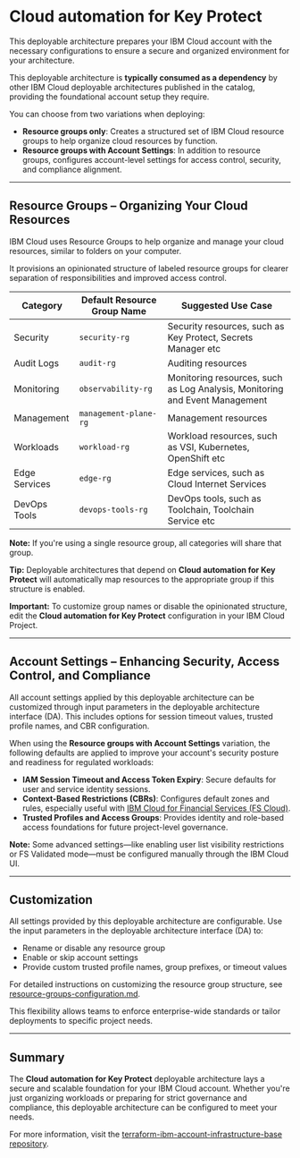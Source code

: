 # Cloud automation for Key Protect

This deployable architecture prepares your IBM Cloud account with the necessary configurations to ensure a secure and organized environment for your architecture.

This deployable architecture is **typically consumed as a dependency** by other IBM Cloud deployable architectures published in the catalog, providing the foundational account setup they require.

You can choose from two variations when deploying:

* **Resource groups only**: Creates a structured set of IBM Cloud resource groups to help organize cloud resources by function.
* **Resource groups with Account Settings**: In addition to resource groups, configures account-level settings for access control, security, and compliance alignment.

---

## Resource Groups – Organizing Your Cloud Resources

IBM Cloud uses Resource Groups to help organize and manage your cloud resources, similar to folders on your computer.

It provisions an opinionated structure of labeled resource groups for clearer separation of responsibilities and improved access control.

| Category      | Default Resource Group Name | Suggested Use Case                                                          |
| ------------- | --------------------------- | --------------------------------------------------------------------------- |
| Security      | `security-rg`               | Security resources, such as Key Protect, Secrets Manager etc                |
| Audit Logs    | `audit-rg`                  | Auditing resources                                                          |
| Monitoring    | `observability-rg`          | Monitoring resources, such as Log Analysis, Monitoring and Event Management |
| Management    | `management-plane-rg`       | Management resources                                                        |
| Workloads     | `workload-rg`               | Workload resources, such as VSI, Kubernetes, OpenShift etc                  |
| Edge Services | `edge-rg`                   | Edge services, such as Cloud Internet Services                              |
| DevOps Tools  | `devops-tools-rg`           | DevOps tools, such as Toolchain, Toolchain Service etc                      |

**Note:** If you're using a single resource group, all categories will share that group.

**Tip:** Deployable architectures that depend on **Cloud automation for Key Protect** will automatically map resources to the appropriate group if this structure is enabled.

**Important:** To customize group names or disable the opinionated structure, edit the **Cloud automation for Key Protect** configuration in your IBM Cloud Project.

---

## Account Settings – Enhancing Security, Access Control, and Compliance

All account settings applied by this deployable architecture can be customized through input parameters in the deployable architecture interface (DA). This includes options for session timeout values, trusted profile names, and CBR configuration.

When using the **Resource groups with Account Settings** variation, the following defaults are applied to improve your account's security posture and readiness for regulated workloads:

* **IAM Session Timeout and Access Token Expiry**: Secure defaults for user and service identity sessions.
* **Context-Based Restrictions (CBRs)**: Configures default zones and rules, especially useful with [IBM Cloud for Financial Services (FS Cloud)](https://cloud.ibm.com/docs/framework-financial-services?topic=framework-financial-services-about).
* **Trusted Profiles and Access Groups**: Provides identity and role-based access foundations for future project-level governance.

**Note:** Some advanced settings—like enabling user list visibility restrictions or FS Validated mode—must be configured manually through the IBM Cloud UI.

---

## Customization

All settings provided by this deployable architecture are configurable. Use the input parameters in the deployable architecture interface (DA) to:

* Rename or disable any resource group
* Enable or skip account settings
* Provide custom trusted profile names, group prefixes, or timeout values

For detailed instructions on customizing the resource group structure, see [resource-groups-configuration.md](./resource-groups-configuration.md).

This flexibility allows teams to enforce enterprise-wide standards or tailor deployments to specific project needs.

---

## Summary

The **Cloud automation for Key Protect** deployable architecture lays a secure and scalable foundation for your IBM Cloud account. Whether you're just organizing workloads or preparing for strict governance and compliance, this deployable architecture can be configured to meet your needs.

For more information, visit the [terraform-ibm-account-infrastructure-base repository](https://github.com/terraform-ibm-modules/terraform-ibm-account-infrastructure-base/tree/main).
